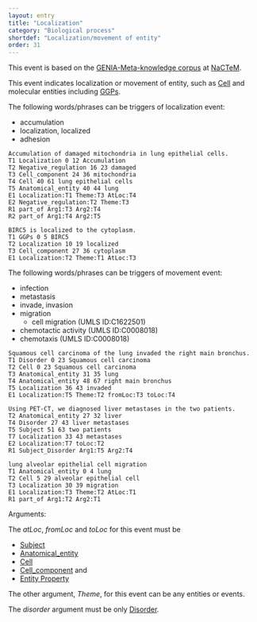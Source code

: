 ```yaml
---
layout: entry
title: "Localization"
category: "Biological process"
shortdef: "Localization/movement of entity"
order: 31
---
```


This event is based on the <a href="http://www.nactem.ac.uk/meta-knowledge/">GENIA-Meta-knowledge corpus</a> at <a href="http://www.nactem.ac.uk/">NaCTeM</a>.

This event indicates localization or movement of entity, such as [Cell]() and molecular entities including [GGPs]().

The following words/phrases can be triggers of localization event:

- accumulation
- localization, localized
- adhesion

~~~ ann
Accumulation of damaged mitochondria in lung epithelial cells.
T1 Localization 0 12 Accumulation
T2 Negative_regulation 16 23 damaged
T3 Cell_component 24 36 mitochondria
T4 Cell 40 61 lung epithelial cells
T5 Anatomical_entity 40 44 lung
E1 Localization:T1 Theme:T3 AtLoc:T4
E2 Negative_regulation:T2 Theme:T3
R1 part_of Arg1:T3 Arg2:T4
R2 part_of Arg1:T4 Arg2:T5
~~~
~~~ ann
BIRC5 is localized to the cytoplasm.
T1 GGPs 0 5 BIRC5
T2 Localization 10 19 localized
T3 Cell_component 27 36 cytoplasm
E1 Localization:T2 Theme:T1 AtLoc:T3
~~~

The following words/phrases can be triggers of movement event:

- infection
- metastasis
- invade, invasion
- migration
  - cell migration (UMLS ID:C1622501)
- chemotactic activity (UMLS ID:C0008018)
- chemotaxis (UMLS ID:C0008018)

~~~ ann
Squamous cell carcinoma of the lung invaded the right main bronchus.
T1 Disorder 0 23 Squamous cell carcinoma
T2 Cell 0 23 Squamous cell carcinoma
T3 Anatomical_entity 31 35 lung
T4 Anatomical_entity 48 67 right main bronchus
T5 Localization 36 43 invaded
E1 Localization:T5 Theme:T2 fromLoc:T3 toLoc:T4
~~~
~~~ ann
Using PET-CT, we diagnosed liver metastases in the two patients.
T2 Anatomical_entity 27 32 liver
T4 Disorder 27 43 liver metastases
T5 Subject 51 63 two patients
T7 Localization 33 43 metastases
E2 Localization:T7 toLoc:T2
R1 Subject_Disorder Arg1:T5 Arg2:T4
~~~
~~~ ann
lung alveolar epithelial cell migration
T1 Anatomical_entity 0 4 lung
T2 Cell 5 29 alveolar epithelial cell
T3 Localization 30 39 migration
E1 Localization:T3 Theme:T2 AtLoc:T1
R1 part_of Arg1:T2 Arg2:T1
~~~

Arguments:

The *atLoc*, *fromLoc* and *toLoc* for this event must be
- [Subject]()
- [Anatomical_entity]()
- [Cell]()
- [Cell_component]() and
- [Entity Property]()

The other argument, *Theme*, for this event can be any entities or events.

The *disorder* argument must be only [Disorder]().

<!--
The other arguments, such as *Cause*, *Theme*, *Participant*, and *Product*, for this event can be any entities or events.
-->

<!--details-->



